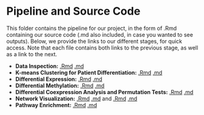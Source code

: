 # Pipeline and Source Code

This folder contains the pipeline for our project, in the form of .Rmd containing our source code (.md also included, in case you wanted to see outputs).  Below, we provide the links to our different stages, for quick access.  Note that each file contains both links to the previous stage, as well as a link to the next.

* **Data Inspection:** [.Rmd](https://github.com/STAT540-UBC/team_Undecided/blob/master/src/1_data_inspect_%26_4_diff%20met/Cleaning_methylation_data.Rmd) [.md](https://github.com/STAT540-UBC/team_Undecided/blob/master/src/1_data_inspect_%26_4_diff%20met/Cleaning_methylation_data.md)
* **K-means Clustering for Patient Differentiation:** [.Rmd](https://github.com/STAT540-UBC/team_Undecided/blob/master/src/2_kmeans_clustering/Cluster.Rmd) [.md](https://github.com/STAT540-UBC/team_Undecided/blob/master/src/2_kmeans_clustering/Cluster.md)
* **Differential Expression:** [.Rmd](https://github.com/STAT540-UBC/team_Undecided/blob/master/src/3_differential_expression/DE_ThreeGroup.Rmd) [.md](https://github.com/STAT540-UBC/team_Undecided/blob/master/src/3_differential_expression/DE_ThreeGroup.md)
* **Differential Methylation:** [.Rmd](https://github.com/STAT540-UBC/team_Undecided/blob/master/src/1_data_inspect_%26_4_diff%20met/Cleaning_methylation_data.Rmd#assessment-of-differentially-methylated-sites) [.md](https://github.com/STAT540-UBC/team_Undecided/blob/master/src/1_data_inspect_%26_4_diff%20met/Cleaning_methylation_data.md#assessment-of-differentially-methylated-sites)
* **Differential Coexpression Analysis and Permutation Tests:** [.Rmd](https://github.com/STAT540-UBC/team_Undecided/blob/master/src/5_weighted_corr_net_%26_diff_analysis/differential_coexpression_analysis_demonstration.Rmd) [.md](https://github.com/STAT540-UBC/team_Undecided/blob/master/src/5_weighted_corr_net_%26_diff_analysis/differential_coexpression_analysis_demonstration.md)
* **Network Visualization:** [.Rmd](https://github.com/STAT540-UBC/team_Undecided/blob/master/src/6_network_visualization/networkFilter.Rmd) [.md](https://github.com/STAT540-UBC/team_Undecided/blob/master/src/6_network_visualization/networkFilter.md) and [.Rmd](https://github.com/STAT540-UBC/team_Undecided/blob/master/src/5_weighted_corr_net_%26_diff_analysis/differential_coexpression_analysis_demonstration.Rmd#permutation-distributions-for-specific-gene-pairs) [.md](https://github.com/STAT540-UBC/team_Undecided/blob/master/src/5_weighted_corr_net_%26_diff_analysis/differential_coexpression_analysis_demonstration.Rmd#permutation-distributions-for-specific-gene-pairs)
* **Pathway Enrichment:** [.Rmd](https://github.com/STAT540-UBC/team_Undecided/blob/master/src/7_pathway_enrichment/PathwayEnrichment.Rmd) [.md](https://github.com/STAT540-UBC/team_Undecided/blob/master/src/7_pathway_enrichment/PathwayEnrichment.md)
